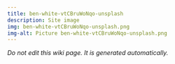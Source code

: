 ```yaml
---
title: ben-white-vtCBruWoNqo-unsplash
description: Site image
img: ben-white-vtCBruWoNqo-unsplash.png
img-alt: Picture ben-white-vtCBruWoNqo-unsplash.png
---
```


_Do not edit this wiki page. It is generated automatically._ 

